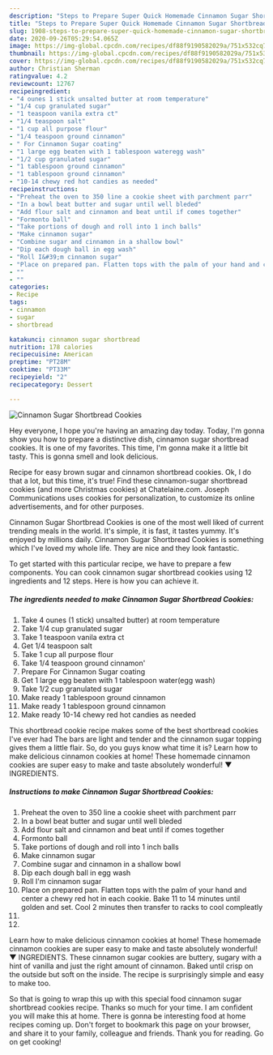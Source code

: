 ```yaml
---
description: "Steps to Prepare Super Quick Homemade Cinnamon Sugar Shortbread Cookies"
title: "Steps to Prepare Super Quick Homemade Cinnamon Sugar Shortbread Cookies"
slug: 1908-steps-to-prepare-super-quick-homemade-cinnamon-sugar-shortbread-cookies
date: 2020-09-26T05:29:54.065Z
image: https://img-global.cpcdn.com/recipes/df88f9190582029a/751x532cq70/cinnamon-sugar-shortbread-cookies-recipe-main-photo.jpg
thumbnail: https://img-global.cpcdn.com/recipes/df88f9190582029a/751x532cq70/cinnamon-sugar-shortbread-cookies-recipe-main-photo.jpg
cover: https://img-global.cpcdn.com/recipes/df88f9190582029a/751x532cq70/cinnamon-sugar-shortbread-cookies-recipe-main-photo.jpg
author: Christian Sherman
ratingvalue: 4.2
reviewcount: 12767
recipeingredient:
- "4 ounes 1 stick unsalted butter at room temperature"
- "1/4 cup granulated sugar"
- "1 teaspoon vanila extra ct"
- "1/4 teaspoon salt"
- "1 cup all purpose flour"
- "1/4 teaspoon ground cinnamon"
- " For Cinnamon Sugar coating"
- "1 large egg beaten with 1 tablespoon wateregg wash"
- "1/2 cup granulated sugar"
- "1 tablespoon ground cinnamon"
- "1 tablespoon ground cinnamon"
- "10-14 chewy red hot candies as needed"
recipeinstructions:
- "Preheat the oven to 350 line a cookie sheet with parchment parr"
- "In a bowl beat butter and sugar until well bleded"
- "Add flour salt and cinnamon and beat until if comes together"
- "Formonto ball"
- "Take portions of dough and roll into 1 inch balls"
- "Make cinnamon sugar"
- "Combine sugar and cinnamon in a shallow bowl"
- "Dip each dough ball in egg wash"
- "Roll I&#39;m cinnamon sugar"
- "Place on prepared pan. Flatten tops with the palm of your hand and center a chewy red hot in each cookie. Bake 11 to 14 minutes until golden and set. Cool 2 minutes then transfer to racks to cool compleatly"
- ""
- ""
categories:
- Recipe
tags:
- cinnamon
- sugar
- shortbread

katakunci: cinnamon sugar shortbread 
nutrition: 178 calories
recipecuisine: American
preptime: "PT28M"
cooktime: "PT33M"
recipeyield: "2"
recipecategory: Dessert

---
```



![Cinnamon Sugar Shortbread Cookies](https://img-global.cpcdn.com/recipes/df88f9190582029a/751x532cq70/cinnamon-sugar-shortbread-cookies-recipe-main-photo.jpg)

Hey everyone, I hope you're having an amazing day today. Today, I'm gonna show you how to prepare a distinctive dish, cinnamon sugar shortbread cookies. It is one of my favorites. This time, I'm gonna make it a little bit tasty. This is gonna smell and look delicious.

Recipe for easy brown sugar and cinnamon shortbread cookies. Ok, I do that a lot, but this time, it&#39;s true! Find these cinnamon-sugar shortbread cookies (and more Christmas cookies) at Chatelaine.com. Joseph Communications uses cookies for personalization, to customize its online advertisements, and for other purposes.

Cinnamon Sugar Shortbread Cookies is one of the most well liked of current trending meals in the world. It's simple, it is fast, it tastes yummy. It's enjoyed by millions daily. Cinnamon Sugar Shortbread Cookies is something which I've loved my whole life. They are nice and they look fantastic.


To get started with this particular recipe, we have to prepare a few components. You can cook cinnamon sugar shortbread cookies using 12 ingredients and 12 steps. Here is how you can achieve it.

<!--inarticleads1-->

##### The ingredients needed to make Cinnamon Sugar Shortbread Cookies:

1. Take 4 ounes (1 stick) unsalted butter) at room temperature
1. Take 1/4 cup granulated sugar
1. Take 1 teaspoon vanila extra ct
1. Get 1/4 teaspoon salt
1. Take 1 cup all purpose flour
1. Take 1/4 teaspoon ground cinnamon&#39;
1. Prepare  For Cinnamon Sugar coating
1. Get 1 large egg beaten with 1 tablespoon water(egg wash)
1. Take 1/2 cup granulated sugar
1. Make ready 1 tablespoon ground cinnamon
1. Make ready 1 tablespoon ground cinnamon
1. Make ready 10-14 chewy red hot candies as needed


This shortbread cookie recipe makes some of the best shortbread cookies I&#39;ve ever had The bars are light and tender and the cinnamon sugar topping gives them a little flair. So, do you guys know what time it is? Learn how to make delicious cinnamon cookies at home! These homemade cinnamon cookies are super easy to make and taste absolutely wonderful! ▼ INGREDIENTS. 

<!--inarticleads2-->

##### Instructions to make Cinnamon Sugar Shortbread Cookies:

1. Preheat the oven to 350 line a cookie sheet with parchment parr
1. In a bowl beat butter and sugar until well bleded
1. Add flour salt and cinnamon and beat until if comes together
1. Formonto ball
1. Take portions of dough and roll into 1 inch balls
1. Make cinnamon sugar
1. Combine sugar and cinnamon in a shallow bowl
1. Dip each dough ball in egg wash
1. Roll I&#39;m cinnamon sugar
1. Place on prepared pan. Flatten tops with the palm of your hand and center a chewy red hot in each cookie. Bake 11 to 14 minutes until golden and set. Cool 2 minutes then transfer to racks to cool compleatly
1. 
1. 


Learn how to make delicious cinnamon cookies at home! These homemade cinnamon cookies are super easy to make and taste absolutely wonderful! ▼ INGREDIENTS. These cinnamon sugar cookies are buttery, sugary with a hint of vanilla and just the right amount of cinnamon. Baked until crisp on the outside but soft on the inside. The recipe is surprisingly simple and easy to make too. 

So that is going to wrap this up with this special food cinnamon sugar shortbread cookies recipe. Thanks so much for your time. I am confident you will make this at home. There is gonna be interesting food at home recipes coming up. Don't forget to bookmark this page on your browser, and share it to your family, colleague and friends. Thank you for reading. Go on get cooking!
